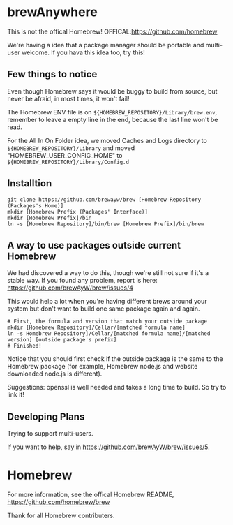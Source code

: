 # brewAnywhere

This is not the offical Homebrew! OFFICAL:https://github.com/homebrew 

We're having a idea that a package manager should be portable and multi-user welcome. If you hava this idea too, try this!

## Few things to notice

Even though Homebrew says it would be buggy to build from source, but never be afraid, in most times, it won't fail! 

The Homebrew ENV file is on `${HOMEBREW_REPOSITORY}/Library/brew.env`, remember to leave a empty line in the end, because the last line won't be read. 

For the All In On Folder idea, we moved Caches and Logs directory to `${HOMEBREW_REPOSITORY}/Library` and moved "HOMEBREW_USER_CONFIG_HOME" to `${HOMEBREW_REPOSITORY}/Library/Config.d`

## Installtion

```
git clone https://github.com/brewayw/brew [Homebrew Repository (Packages's Home)]
mkdir [Homebrew Prefix (Packages' Interface)]
mkdir [Homebrew Prefix]/bin
ln -s [Homebrew Repository]/bin/brew [Homebrew Prefix]/bin/brew
```

## A way to use packages outside current Homebrew

We had discovered a way to do this, though we're still not sure if it's a stable way. If you found any problem, report is here: https://github.com/brewAyW/brew/issues/4 

This would help a lot when you're having different brews around your system but don't want to build one same package again and again.

```
# First, the formula and version that match your outside package
mkdir [Homebrew Repository]/Cellar/[matched formula name]
ln -s Homebrew Repository]/Cellar/[matched formula name]/[matched version] [outside package's prefix]
# Finished!
```

Notice that you should first check if the outside package is the same to the Homebrew package (for example, Homebrew node.js and website downloaded node.js is different).

Suggestions: openssl is well needed and takes a long time to build. So try to link it!

## Developing Plans

Trying to support multi-users.

If you want to help, say in https://github.com/brewAyW/brew/issues/5.

# Homebrew

For more information, see the offical Homebrew README, https://github.com/homebrew/brew

Thank for all Homebrew contributers.
